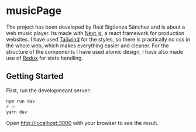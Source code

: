 # musicPage
The project has been developed by Raúl Sigüenza Sánchez and is about a web music player.
Its made with [Next.js](https://nextjs.org/), a react framework for production websites. 
I have used [Tailwind](https://tailwindcss.com/) for the styles, so there is practically no css in the whole web, which makes everything easier and cleaner. 
For the structure of the components I have used atomic design, I have also made use of [Redux](https://es.redux.js.org/) for state handling.
## Getting Started

First, run the developmeant server:

```bash
npm run dev
# or
yarn dev
```

Open [http://localhost:3000](http://localhost:3000) with your browser to see the result.

